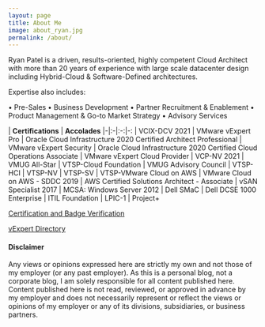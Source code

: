 ```yaml
---
layout: page
title: About Me
image: about_ryan.jpg
permalink: /about/
---
```


Ryan Patel is a driven, results-oriented, highly competent Cloud Architect with more than 20 years of experience with large scale datacenter design including Hybrid-Cloud & Software-Defined architectures.

Expertise also includes:

• Pre-Sales
• Business Development
• Partner Recruitment & Enablement 
• Product Management & Go-to Market Strategy
• Advisory Services

| **Certifications** | **Accolades**
|-|:-|:-:|-:
| VCIX-DCV 2021 | VMware vExpert Pro
| Oracle Cloud Infrastructure 2020 Certified Architect Professional | VMware vExpert Security
| Oracle Cloud Infrastructure 2020 Certified Cloud Operations Associate | VMware vExpert Cloud Provider
| VCP-NV 2021 | VMUG All-Star
| VTSP-Cloud Foundation | VMUG Advisory Council
| VTSP-HCI
| VTSP-NV
| VTSP-SV
| VTSP-VMware Cloud on AWS
| VMware Cloud on AWS - SDDC 2019
| AWS Certified Solutions Architect - Associate
| vSAN Specialist 2017
| MCSA: Windows Server 2012
| Dell SMaC
| Dell DCSE 1000 Enterprise
| ITIL Foundation
| LPIC-1
| Project+

[Certification and Badge Verification][your-acclaim]

[vExpert Directory][vexpert-dir]

[your-acclaim]: https://www.youracclaim.com/users/vninjadfw/badges?sort=-state_updated_at&page=1
[vexpert-dir]: https://vexpert.vmware.com/directory/3465

<h4>Disclaimer</h4>

Any views or opinions expressed here are strictly my own and not those of my employer (or any past employer). As this is a personal blog, not a corporate blog, I am solely responsible for all content published here. Content published here is not read, reviewed, or approved in advance by my employer and does not necessarily represent or reflect the views or opinions of my employer or any of its divisions, subsidiaries, or business partners.
